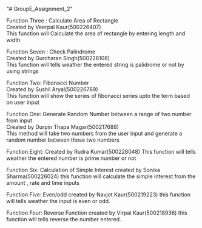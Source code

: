 "# GroupE_Assignment_2"

Function Three : Calculate Area of Rectangle  
Created by Veerpal Kaur(500226407)  
This function will Calculate the area of rectangle by entering length and width

Function Seven : Check Palindrome  
Created by Gurcharan Singh(500228108)  
This function will tells weather the entered string is palidrome or not by using strings

Function Two: Fibonacci Number  
Created by Sushil Aryal(500226789)  
This function will show the series of fibonacci series upto the term based on user input

Function One: Generate Random Number between a range of two number from input  
Created by Durpin Thapa Magar(500217688)  
This method will take two numbers from the user input and generate a random number between those two numbers

Function Eight:
Created by Rudra Kumar(500228048)
This function will tells weather the entered number is prime number or not

Function Six: Calculation of Simple Interest
created by Sonika Sharma(500226024)
this function will calculate the simple interest from the amount , rate and time inputs

Function Five: Even/odd
created by Navjot Kaur(500219223)
this function will tells weather the input is even or odd.

Function Four: Reverse Function
created by Virpal Kaur(500218936)
this function will tells reverse the number entered.
